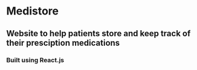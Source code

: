 # Medistore

## Website to help patients store and keep track of their presciption medications 

### Built using React.js
